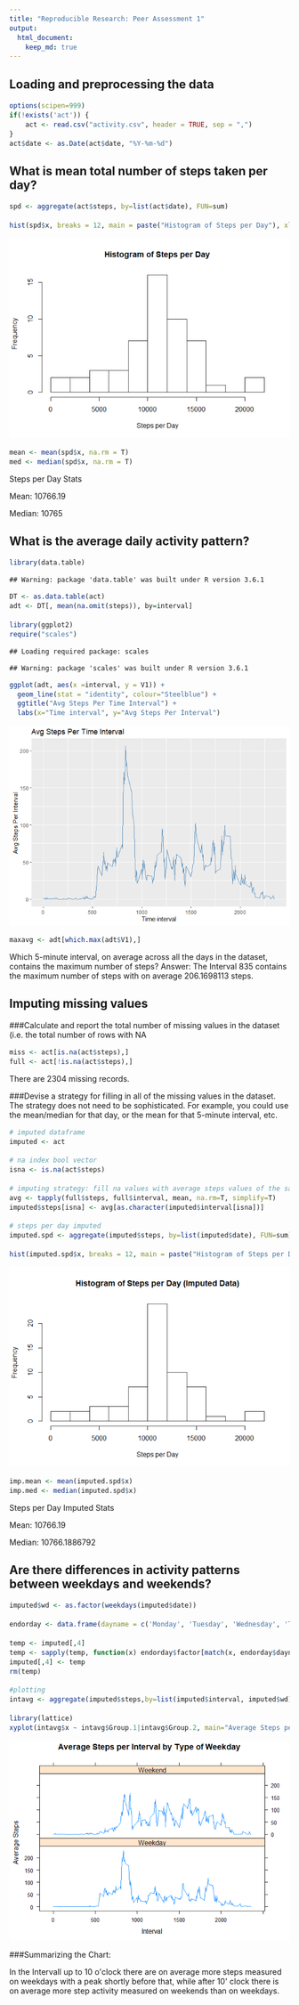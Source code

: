 ```yaml
---
title: "Reproducible Research: Peer Assessment 1"
output: 
  html_document:
    keep_md: true
---
```



## Loading and preprocessing the data

```r
options(scipen=999)
if(!exists('act')) {
    act <- read.csv("activity.csv", header = TRUE, sep = ",")  
}
act$date <- as.Date(act$date, "%Y-%m-%d")
```
## What is mean total number of steps taken per day?

```r
spd <- aggregate(act$steps, by=list(act$date), FUN=sum)

hist(spd$x, breaks = 12, main = paste("Histogram of Steps per Day"), xlab = "Steps per Day")
```

![](PA1_template_files/figure-html/unnamed-chunk-2-1.png)<!-- -->

```r
mean <- mean(spd$x, na.rm = T)
med <- median(spd$x, na.rm = T)
```
Steps per Day Stats

Mean: 10766.19

Median: 10765

## What is the average daily activity pattern?

```r
library(data.table)
```

```
## Warning: package 'data.table' was built under R version 3.6.1
```

```r
DT <- as.data.table(act)
adt <- DT[, mean(na.omit(steps)), by=interval]

library(ggplot2)
require("scales")
```

```
## Loading required package: scales
```

```
## Warning: package 'scales' was built under R version 3.6.1
```

```r
ggplot(adt, aes(x =interval, y = V1)) + 
  geom_line(stat = "identity", colour="Steelblue") +
  ggtitle("Avg Steps Per Time Interval") +
  labs(x="Time interval", y="Avg Steps Per Interval")
```

![](PA1_template_files/figure-html/unnamed-chunk-3-1.png)<!-- -->

```r
maxavg <- adt[which.max(adt$V1),]
```

Which 5-minute interval, on average across all the days in the dataset, contains the maximum number of steps?
Answer:  The Interval 835 contains the maximum number of steps with on average 206.1698113 steps.


## Imputing missing values

###Calculate and report the total number of missing values in the dataset (i.e. the total number of rows with NA

```r
miss <- act[is.na(act$steps),]
full <- act[!is.na(act$steps),]
```
There are 2304 missing records.

###Devise a strategy for filling in all of the missing values in the dataset. The strategy does not need to be sophisticated. For example, you could use the mean/median for that day, or the mean for that 5-minute interval, etc.

```r
# imputed dataframe
imputed <- act

# na index bool vector
isna <- is.na(act$steps)

# imputing strategy: fill na values with average steps values of the same interval
avg <- tapply(full$steps, full$interval, mean, na.rm=T, simplify=T)
imputed$steps[isna] <- avg[as.character(imputed$interval[isna])]

# steps per day imputed
imputed.spd <- aggregate(imputed$steps, by=list(imputed$date), FUN=sum)

hist(imputed.spd$x, breaks = 12, main = paste("Histogram of Steps per Day (Imputed Data)"), xlab = "Steps per Day")
```

![](PA1_template_files/figure-html/unnamed-chunk-5-1.png)<!-- -->

```r
imp.mean <- mean(imputed.spd$x)
imp.med <- median(imputed.spd$x)
```
Steps per Day Imputed Stats

Mean: 10766.19

Median: 10766.1886792

## Are there differences in activity patterns between weekdays and weekends?


```r
imputed$wd <- as.factor(weekdays(imputed$date))

endorday <- data.frame(dayname = c('Monday', 'Tuesday', 'Wednesday', 'Thursday', 'Friday', 'Saturday', 'Sunday'), factor = c('Weekday','Weekday','Weekday','Weekday','Weekday','Weekend','Weekend'))

temp <- imputed[,4]
temp <- sapply(temp, function(x) endorday$factor[match(x, endorday$dayname)])
imputed[,4] <- temp
rm(temp)

#plotting
intavg <- aggregate(imputed$steps,by=list(imputed$interval, imputed$wd),mean)

library(lattice)
xyplot(intavg$x ~ intavg$Group.1|intavg$Group.2, main="Average Steps per Interval by Type of Weekday",xlab="Interval", ylab="Average Steps",layout=c(1,2), type="l")
```

![](PA1_template_files/figure-html/unnamed-chunk-6-1.png)<!-- -->

###Summarizing the Chart:

In the Intervall up to 10 o'clock there are on average more steps measured on weekdays with a peak shortly before that, while after 10' clock there is on average more step activity measured on weekends than on weekdays.
